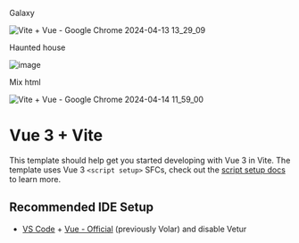 
Galaxy

![Vite + Vue - Google Chrome 2024-04-13 13_29_09](https://github.com/yinweinidongle/threejs-galaxy/assets/18652091/146260e3-c5b3-4710-a22b-a227025cc74e)

Haunted house

![image](https://github.com/yinweinidongle/threejs-galaxy/assets/18652091/cc3ef93b-bc05-466a-9f12-8683d3c2afda)

Mix html

![Vite + Vue - Google Chrome 2024-04-14 11_59_00](https://github.com/yinweinidongle/threejs-galaxy/assets/18652091/bcbe78e7-4934-4f1d-9a3d-07f5d6a780e3)




# Vue 3 + Vite

This template should help get you started developing with Vue 3 in Vite. The template uses Vue 3 `<script setup>` SFCs, check out the [script setup docs](https://v3.vuejs.org/api/sfc-script-setup.html#sfc-script-setup) to learn more.

## Recommended IDE Setup

- [VS Code](https://code.visualstudio.com/) + [Vue - Official](https://marketplace.visualstudio.com/items?itemName=Vue.volar) (previously Volar) and disable Vetur
